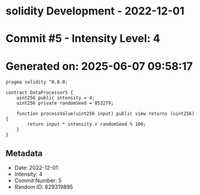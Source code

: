 ﻿# solidity Development - 2022-12-01
# Commit #5 - Intensity Level: 4
# Generated on: 2025-06-07 09:58:17
```solidity
pragma solidity ^0.8.0;

contract DataProcessor5 {
    uint256 public intensity = 4;
    uint256 private randomSeed = 853279;

    function processValue(uint256 input) public view returns (uint256) {
        return input * intensity + randomSeed % 100;
    }
}
```
## Metadata
- Date: 2022-12-01
- Intensity: 4
- Commit Number: 5
- Random ID: 829319895
